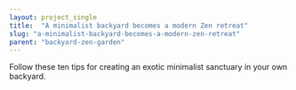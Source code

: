 ```yaml
---
layout: project_single
title:  "A minimalist backyard becomes a modern Zen retreat"
slug: "a-minimalist-backyard-becomes-a-modern-zen-retreat"
parent: "backyard-zen-garden"
---
```

Follow these ten tips for creating an exotic minimalist sanctuary in your own backyard.<br><br>